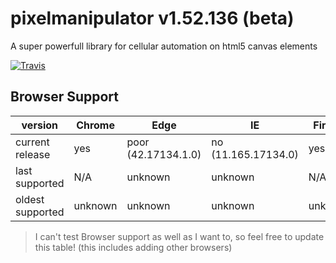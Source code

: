 # pixelmanipulator v1.52.136 (beta)
A super powerfull library for cellular automation on html5 canvas elements

[![Travis](https://travis-ci.org/Lazerbeak12345/pixelmanipulator.svg?branch=master)](https://travis-ci.org/Lazerbeak12345/pixelmanipulator)

## Browser Support

version          | Chrome  | Edge                | IE                  | Firefox | Opera   | Safari  
-----------------|---------|---------------------|---------------------|---------|---------|---------
current release  | yes     | poor (42.17134.1.0) | no (11.165.17134.0) | yes     | unknown | unknown 
last supported   | N/A     | unknown             | unknown             | N/A     | unknown | unknown 
oldest supported | unknown | unknown             | unknown             | unknown | unknown | unknown 

> I can't test Browser support as well as I want to, so feel free to update this table! (this includes adding other browsers)
